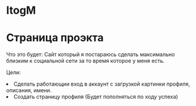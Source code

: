 # ItogM

<h1> Страница проэкта</h1>
<o1>
  Что это будет: 
  Сайт который я постараюсь сделать максимально близким к социальной сети за то время которое у меня есть.
  
  
  Цели:
  <li>Сделать работающии вход в аккаунт с загрузкой картинки профиля, описания, имени.</li>
  <li>Создать страницу профиля (Будет пополняться по ходу успеха)</li>
  
  
  
  
  
  
  
  
  
  
  
  
  
 </o1>
